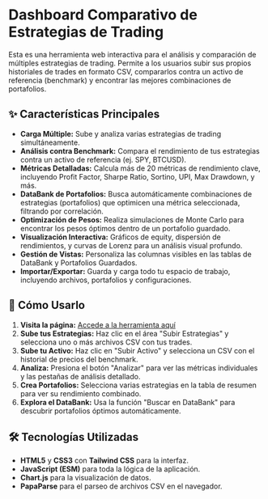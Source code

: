 # Dashboard Comparativo de Estrategias de Trading

Esta es una herramienta web interactiva para el análisis y comparación de múltiples estrategias de trading. Permite a los usuarios subir sus propios historiales de trades en formato CSV, compararlos contra un activo de referencia (benchmark) y encontrar las mejores combinaciones de portafolios.

## ✨ Características Principales

*   **Carga Múltiple:** Sube y analiza varias estrategias de trading simultáneamente.
*   **Análisis contra Benchmark:** Compara el rendimiento de tus estrategias contra un activo de referencia (ej. SPY, BTCUSD).
*   **Métricas Detalladas:** Calcula más de 20 métricas de rendimiento clave, incluyendo Profit Factor, Sharpe Ratio, Sortino, UPI, Max Drawdown, y más.
*   **DataBank de Portafolios:** Busca automáticamente combinaciones de estrategias (portafolios) que optimicen una métrica seleccionada, filtrando por correlación.
*   **Optimización de Pesos:** Realiza simulaciones de Monte Carlo para encontrar los pesos óptimos dentro de un portafolio guardado.
*   **Visualización Interactiva:** Gráficos de equity, dispersión de rendimientos, y curvas de Lorenz para un análisis visual profundo.
*   **Gestión de Vistas:** Personaliza las columnas visibles en las tablas de DataBank y Portafolios Guardados.
*   **Importar/Exportar:** Guarda y carga todo tu espacio de trabajo, incluyendo archivos, portafolios y configuraciones.

## 🚀 Cómo Usarlo

1.  **Visita la página:** [Accede a la herramienta aquí](https://ivanpavonmaizkolmogorov.github.io/trading-strategy-dashboard/)
2.  **Sube tus Estrategias:** Haz clic en el área "Subir Estrategias" y selecciona uno o más archivos CSV con tus trades.
3.  **Sube tu Activo:** Haz clic en "Subir Activo" y selecciona un CSV con el historial de precios del benchmark.
4.  **Analiza:** Presiona el botón "Analizar" para ver las métricas individuales y las pestañas de análisis detallado.
5.  **Crea Portafolios:** Selecciona varias estrategias en la tabla de resumen para ver su rendimiento combinado.
6.  **Explora el DataBank:** Usa la función "Buscar en DataBank" para descubrir portafolios óptimos automáticamente.

## 🛠️ Tecnologías Utilizadas

*   **HTML5** y **CSS3** con **Tailwind CSS** para la interfaz.
*   **JavaScript (ESM)** para toda la lógica de la aplicación.
*   **Chart.js** para la visualización de datos.
*   **PapaParse** para el parseo de archivos CSV en el navegador.
